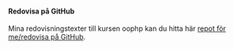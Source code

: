 #### Redovisa på GitHub

Mina redovisningstexter till kursen oophp kan du hitta här [repot för me/redovisa på GitHub](https://github.com/epkmagr/redovisa_oophp).
